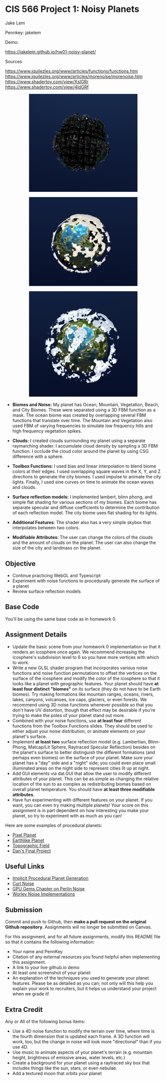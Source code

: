 # CIS 566 Project 1: Noisy Planets
Jake Lem

Pennkey: jakelem

Demo:

https://jakelem.github.io/hw01-noisy-planet/


Sources

https://www.iquilezles.org/www/articles/functions/functions.htm
https://www.iquilezles.org/www/articles/morenoise/morenoise.htm
https://www.shadertoy.com/view/XslGRr
https://www.shadertoy.com/view/4ldGRf

<p align="center">
<img src="Images/darkPlanet.png" alt="drawing" width="350"/>
</p>
<p align= "center">

<p align="center">
<img src="Images/normalPlanet.png" alt="drawing" width="350"/>
</p>
<p align= "center">

<p align="center">
<img src="Images/cleanPlanet.png" alt="drawing" width="350"/>
</p>
<p align= "center">

- __Biomes and Noise:__ My planet has Ocean, Mountain, Vegetation, Beach, and City Biomes. These were separated using a 3D FBM function as a mask. The ocean biome was created by overlapping several FBM functions that translate over time. The Mountain and Vegetation also used FBM of varying frequencies to simulate low frequency hills and high frequency vegetation spikes. 


- __Clouds:__ I created clouds surrounding my planet using a separate raymarching shader. I accumulate cloud density by sampling a 3D FBM function. I occlude the cloud color around the planet by using CSG difference with a sphere.


- __Toolbox Functions:__ I used bias and linear interpolation to blend biome colors at their edges. I  used overlapping square waves in the X, Y, and Z directions to generate the city biomes. I used impulse to animate the city lights. Finally, I used sine curves on time to animate the ocean waves and clouds.


- __Surface reflection models:__ I implemented lambert, blinn phong, and simple flat shading for various sections of my biomes. Each biome has separate specular and diffuse coefficients to determine the contribution of each reflection model. The city biome uses flat shading for its lights.


- __Additional Features__: The shader also has a very simple skybox that interpolates between two colors.


- __Modifiable Attributes__: The user can change the colors of the clouds and the amount of clouds on the planet. The user can also change the size of the city and landmass on the planet.

## Objective
- Continue practicing WebGL and Typescript
- Experiment with noise functions to procedurally generate the surface of a planet
- Review surface reflection models

## Base Code
You'll be using the same base code as in homework 0.

## Assignment Details
- Update the basic scene from your homework 0 implementation so that it renders
an icosphere once again. We recommend increasing the icosphere's subdivision
level to 6 so you have more vertices with which to work.
- Write a new GLSL shader program that incorporates various noise functions and
noise function permutations to offset the vertices on the surface of the icosphere and modify the color of the icosphere so that it looks like a planet with geographic
features. Your planet should have __at least four distinct "biomes"__ on its surface (they do not have to be Earth biomes). Try making formations like mountain ranges, oceans, rivers, lakes, canyons, volcanoes, ice caps, glaciers, or even forests. We recommend using 3D noise functions whenever possible so that you don't have UV distortion, though that effect may be desirable if you're trying to make the poles of your planet stand out more.
- Combined with your noise functions, use __at least four__ different functions from the Toolbox Functions slides. They should be used to either adjust your noise distribution, or animate elements on your planet's surface.
- Implement __at least two__ surface reflection model (e.g. Lambertian, Blinn-Phong,
Matcap/Lit Sphere, Raytraced Specular Reflection) besides on the planet's surface to
better distinguish the different formations (and perhaps even biomes) on the
surface of your planet. Make sure your planet has a "day" side and a "night"
side; you could even place small illuminated areas on the night side to
represent cities lit up at night.
- Add GUI elements via dat.GUI that allow the user to modify different
attributes of your planet. This can be as simple as changing the relative
location of the sun to as complex as redistributing biomes based on overall
planet temperature. You should have __at least three modifiable attributes__.
- Have fun experimenting with different features on your planet. If you want,
you can even try making multiple planets! Your score on this assignment is in
part dependent on how interesting you make your planet, so try to
experiment with as much as you can!

Here are some examples of procedural planets:
- [Pixel Planet](https://deep-fold.itch.io/pixel-planet-generator)
- [Earthlike Planet](https://www.reddit.com/r/proceduralgeneration/comments/fqk56t/animation_procedural_planet_composition/)
- [Topographic Field](https://www.shadertoy.com/view/llscW7)
- [Dan's Final Project](https://vimeo.com/216265946)

## Useful Links
- [Implicit Procedural Planet Generation](https://static1.squarespace.com/static/58a1bc3c3e00be6bfe6c228c/t/58a4d25146c3c4233fb15cc2/1487196929690/ImplicitProceduralPlanetGeneration-Report.pdf)
- [Curl Noise](https://petewerner.blogspot.com/2015/02/intro-to-curl-noise.html)
- [GPU Gems Chapter on Perlin Noise](http://developer.download.nvidia.com/books/HTML/gpugems/gpugems_ch05.html)
- [Worley Noise Implementations](https://thebookofshaders.com/12/)


## Submission
Commit and push to Github, then __make a pull request on the original Github repository__. Assignments will no longer be submitted on Canvas.

For this assignment, and for all future assignments, modify this README file
so that it contains the following information:
- Your name and PennKey
- Citation of any external resources you found helpful when implementing this
assignment.
- A link to your live github.io demo
- At least one screenshot of your planet
- An explanation of the techniques you used to generate your planet features.
Please be as detailed as you can; not only will this help you explain your work
to recruiters, but it helps us understand your project when we grade it!

## Extra Credit
Any or All of the following bonus items:
- Use a 4D noise function to modify the terrain over time, where time is the
fourth dimension that is updated each frame. A 3D function will work, too, but
the change in noise will look more "directional" than if you use 4D.
- Use music to animate aspects of your planet's terrain (e.g. mountain height,
  brightness of emissive areas, water levels, etc.)
- Create a background for your planet using a raytraced sky box that includes
things like the sun, stars, or even nebulae.
- Add a textured moon that orbits your planet
